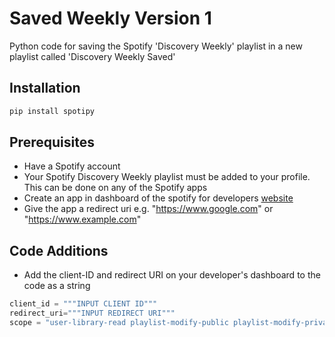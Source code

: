 # Saved Weekly Version 1
Python code for saving the Spotify 'Discovery Weekly' playlist in a new playlist called 'Discovery Weekly Saved'

## Installation
```bash
pip install spotipy
```
## Prerequisites
* Have a Spotify account
* Your Spotify Discovery Weekly playlist must be added to your profile. This can be done on any of the Spotify apps
* Create an app in dashboard of the spotify for developers [website](https://developer.spotify.com/)
* Give the app a redirect uri e.g. "https://www.google.com" or "https://www.example.com"

## Code Additions
* Add the client-ID and redirect URI on your developer's dashboard to the code as a string
```python
client_id = """INPUT CLIENT ID"""
redirect_uri="""INPUT REDIRECT URI"""
scope = "user-library-read playlist-modify-public playlist-modify-private"
```
